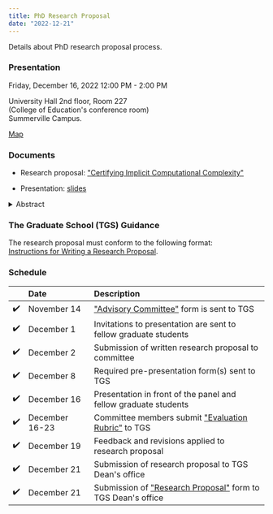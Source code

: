 ```yaml
---
title: PhD Research Proposal
date: "2022-12-21"
---
```


Details about PhD research proposal process.

### Presentation

Friday, December 16, 2022 12:00 PM - 2:00 PM

University Hall 2nd floor, Room 227  
(College of Education's conference room)  
Summerville Campus.

<a href="https://map.concept3d.com/?id=824#!m/268018"
target='blank'>Map</a>

### Documents

- Research proposal: <a href="../files/proposal.pdf" target="blank">"Certifying Implicit Computational Complexity"</a>

- Presentation: <a href="../files/proposal_slides.pdf" target="blank">slides</a>

<details>
  <summary>Abstract</summary>
  Complexity analysis offers developers better understanding of program's runtime behavior, but mechanical approaches to evaluate complexity properties are scarce and limited.
  This research proposal addresses this gap between computational complexity theory and its practical application.
  The main hypothesis is that techniques from Implicit Computational Complexity (ICC) provide new approaches to automatic program analysis and resolve certain limitations of the state-of-the-art complexity analysis techniques.
  This is unapparent because ICC systems have primarily been used for theoretical purposes and their practical applications are rare.
  The intent of this work is to evaluate the hypothesis along three directions.
  First to show that obtaining automatic program analysis with ICC is in fact achievable.
  Then, to demonstrate that ICC systems are viable candidates for achieving formally verified complexity analysis.
  Lastly, to confirm that ICC-based techniques find extended applications, e.g., in optimizing complexity properties during compilation.
  The formal verification aspect is particularly interesting because certifying the correctness of a complexity analysis technique has not been done before.
  Collectively these directions suggest that ICC is not just a treasure of the theorists but can move practical analyses a few steps closer to becoming a standard in modern development workflows.
</details>


### The Graduate School (TGS) Guidance

The research proposal must conform to the following format:  
[Instructions for Writing a Research Proposal][4].

### Schedule

|     | Date           | Description                                                      |
|-----|:---------------|:-----------------------------------------------------------------|
| ✔️  | November 14    | ["Advisory Committee"][1] form is sent to TGS                    |
| ✔️  | December 1     | Invitations to presentation are sent to fellow graduate students |
| ✔️  | December 2     | Submission of written research proposal to committee             |
| ✔️  | December 8     | Required pre-presentation form(s) sent to TGS                    |
| ✔️  | December 16    | Presentation in front of the panel and fellow graduate students  |
| ✔️  | December 16-23 | Committee members submit ["Evaluation Rubric"][3] to TGS         | 
| ✔️  | December 19    | Feedback and revisions applied to research proposal              |
| ✔️  | December 21    | Submission of research proposal to TGS Dean's office             |
| ✔️  | December 21    | Submission of ["Research Proposal"][2] form to TGS Dean's office |

[1]: https://www.augusta.edu/gradschool/documents/advisory-committee-phd.pdf
[2]: https://www.augusta.edu/gradschool/documents/research-proposal-form-phd.pdf
[3]: https://www.augusta.edu/gradschool/documents/2018-research-proposal-rubric.pdf
[4]: https://www.augusta.edu/gradschool/documents/writingaresearchproposal.pdf